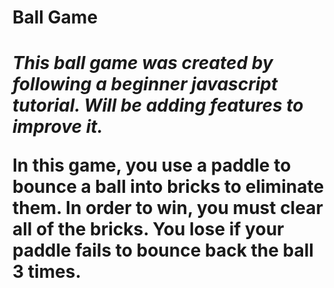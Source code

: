 <h1>Ball Game<h1>

*This ball game was created by following a beginner javascript tutorial. Will be adding features to improve it.*

In this game, you use a paddle to bounce a ball into bricks to eliminate them. In order to win, you must clear all of the bricks. You lose if your paddle fails to bounce back the ball 3 times.
